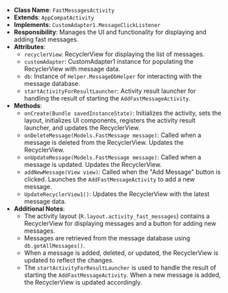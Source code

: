 - **Class Name**: `FastMessagesActivity`
- **Extends**: `AppCompatActivity`
- **Implements**: `CustomAdapter1.MessageClickListener`
- **Responsibility**: Manages the UI and functionality for displaying and adding fast messages.
- **Attributes**:
    - `recyclerView`: RecyclerView for displaying the list of messages.
    - `customAdapter`: CustomAdapter1 instance for populating the RecyclerView with message data.
    - `db`: Instance of `Helper.MessageDbHelper` for interacting with the message database.
    - `startActivityForResultLauncher`: Activity result launcher for handling the result of starting the `AddFastMessageActivity`.
- **Methods**:
    - `onCreate(Bundle savedInstanceState)`: Initializes the activity, sets the layout, initializes UI components, registers the activity result launcher, and updates the RecyclerView.
    - `onDeleteMessage(Models.FastMessage message)`: Called when a message is deleted from the RecyclerView. Updates the RecyclerView.
    - `onUpdateMessage(Models.FastMessage message)`: Called when a message is updated. Updates the RecyclerView.
    - `addNewMessage(View view)`: Called when the "Add Message" button is clicked. Launches the `AddFastMessageActivity` to add a new message.
    - `UpdateRecyclerView1()`: Updates the RecyclerView with the latest message data.
- **Additional Notes**:
    - The activity layout (`R.layout.activity_fast_messages`) contains a RecyclerView for displaying messages and a button for adding new messages.
    - Messages are retrieved from the message database using `db.getAllMessages()`.
    - When a message is added, deleted, or updated, the RecyclerView is updated to reflect the changes.
    - The `startActivityForResultLauncher` is used to handle the result of starting the `AddFastMessageActivity`. When a new message is added, the RecyclerView is updated accordingly.
